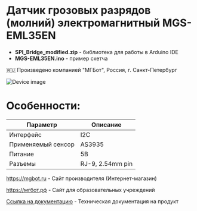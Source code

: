 # Датчик грозовых разрядов (молний) электромагнитный MGS-EML35EN 

- **SPI_Bridge_modified.zip** - библиотека для работы в Arduino IDE
- **MGS-EML35EN.ino** - пример скетча

🇷🇺 Произведено компанией "МГБот", Россия, г. Санкт-Петербург

![Device image](https://books.mgbot.ru/images/MGS-EML35EN.png)

# Особенности:

| Параметр    | Описание |
| ----------- | -----------|
| Интерфейс   | I2C|
| Применяемый сенсор      | AS3935 |
| Питание     | 5В|
| Разъемы     | RJ-9, 2.54mm pin|

https://mgbot.ru  - Сайт производителя (Интернет-магазин)

https://мгбот.рф  - Сайт для образовательных учреждений

[Ссылка на документацию](https://books.mgbot.ru/devices/MGS-EML35EN.pdf) - Техническая документация на продукт